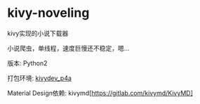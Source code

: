 # kivy-noveling
kivy实现的小说下载器

小说爬虫，单线程，速度巨慢还不稳定，嗯...

版本: Python2

打包环境: [kivydev_p4a](https://github.com/nkiiiiid/kivy-apk)

Material Design依赖: kivymd[https://gitlab.com/kivymd/KivyMD]
